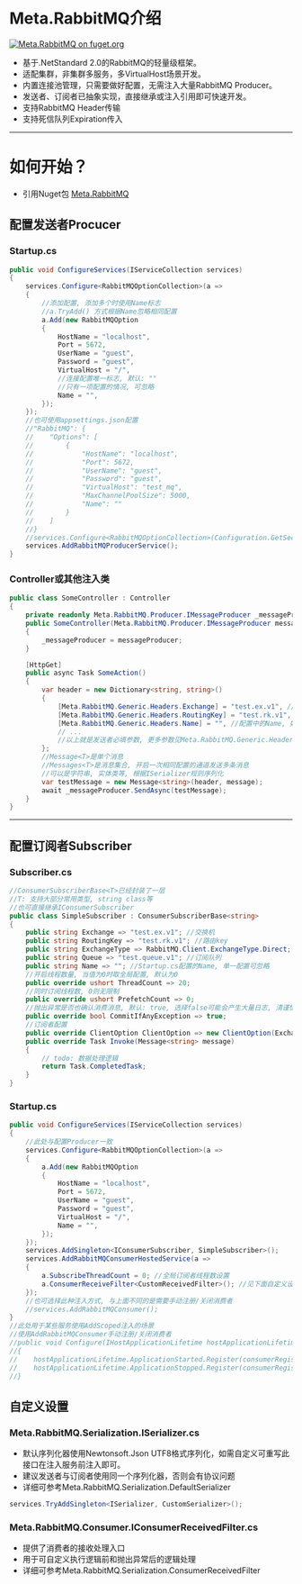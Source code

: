 
# Meta.RabbitMQ介绍

[![Meta.RabbitMQ on fuget.org](https://www.fuget.org/packages/Meta.RabbitMQ/badge.svg)](https://www.fuget.org/packages/Meta.RabbitMQ)

* 基于.NetStandard 2.0的RabbitMQ的轻量级框架。
* 适配集群，非集群多服务，多VirtualHost场景开发。
* 内置连接池管理，只需要做好配置，无需注入大量RabbitMQ Producer。
* 发送者、订阅者已抽象实现，直接继承或注入引用即可快速开发。
* 支持RabbitMQ Header传输
* 支持死信队列Expiration传入
---

# 如何开始？

* 引用Nuget包 [Meta.RabbitMQ](https://www.nuget.org/packages/Meta.RabbitMQ)

## 配置发送者Procucer
### Startup.cs
``` C#
public void ConfigureServices(IServiceCollection services)
{
    services.Configure<RabbitMQOptionCollection>(a =>
    {
        //添加配置, 添加多个时使用Name标志
        //a.TryAdd() 方式根据Name忽略相同配置
        a.Add(new RabbitMQOption
        {
            HostName = "localhost", 
            Port = 5672,
            UserName = "guest",
            Password = "guest",
            VirtualHost = "/",
            //连接配置唯一标志, 默认: ""
            //只有一项配置的情况, 可忽略
            Name = "", 
        });
    });
    //也可使用appsettings.json配置
    //"RabbitMQ": {
    //    "Options": [
    //        {
    //            "HostName": "localhost",
    //            "Port": 5672,
    //            "UserName": "guest",
    //            "Password": "guest",
    //            "VirtualHost": "test_mq",
    //            "MaxChannelPoolSize": 5000,
    //            "Name": ""
    //        }
    //    ]
    //}
    //services.Configure<RabbitMQOptionCollection>(Configuration.GetSection("RabbitMQ"));
    services.AddRabbitMQProducerService();
}
```
### Controller或其他注入类
``` C#
public class SomeController : Controller
{
    private readonly Meta.RabbitMQ.Producer.IMessageProducer _messageProducer;
    public SomeController(Meta.RabbitMQ.Producer.IMessageProducer messageProducer)
    {
        _messageProducer = messageProducer;
    }

    [HttpGet]
    public async Task SomeAction()
    {
        var header = new Dictionary<string, string>()
        {
            [Meta.RabbitMQ.Generic.Headers.Exchange] = "test.ex.v1", //交换机
            [Meta.RabbitMQ.Generic.Headers.RoutingKey] = "test.rk.v1", //路由key
            [Meta.RabbitMQ.Generic.Headers.Name] = "", //配置中的Name, 如果单一配置可忽略
            // ...
            //以上就是发送者必填参数, 更多参数见Meta.RabbitMQ.Generic.Headers
        };
        //Message<T>是单个消息
        //Messages<T>是消息集合, 开启一次相同配置的通道发送多条消息
        //可以是字符串, 实体类等, 根据ISerializer规则序列化
        var testMessage = new Message<string>(header, message);
        await _messageProducer.SendAsync(testMessage);
    }
}
```
---
## 配置订阅者Subscriber
### Subscriber.cs

``` C#
//ConsumerSubscriberBase<T>已经封装了一层
//T: 支持大部分常用类型, string class等
//也可直接继承IConsumerSubscriber
public class SimpleSubscriber : ConsumerSubscriberBase<string>
{
    public string Exchange => "test.ex.v1"; //交换机
    public string RoutingKey => "test.rk.v1"; //路由key
    public string ExchangeType => RabbitMQ.Client.ExchangeType.Direct; //交换机类型
    public string Queue => "test.queue.v1"; //订阅队列
    public string Name => ""; //Startup.cs配置的Name, 单一配置可忽略
    //开启线程数量, 当值为0时取全局配置, 默认为0
    public override ushort ThreadCount => 20;
    //同时订阅线程数, 0则无限制
    public override ushort PrefetchCount => 0; 
    //抛出异常是否也确认消费消息, 默认: true, 选择false可能会产生大量日志, 清谨慎选择
    public override bool CommitIfAnyException => true; 
    //订阅者配置
    public override ClientOption ClientOption => new ClientOption(Exchange, RoutingKey, ExchangeType, Queue, Name); 
    public override Task Invoke(Message<string> message)
    {
        // todo: 数据处理逻辑
        return Task.CompletedTask;
    }
}
```
### Startup.cs
``` C#
public void ConfigureServices(IServiceCollection services)
{
    //此处与配置Producer一致
    services.Configure<RabbitMQOptionCollection>(a =>
    {
        a.Add(new RabbitMQOption
        {
            HostName = "localhost", 
            Port = 5672,
            UserName = "guest",
            Password = "guest",
            VirtualHost = "/",
            Name = "", 
        });
    });
    services.AddSingleton<IConsumerSubscriber, SimpleSubscriber>();
    services.AddRabbitMQConsumerHostedService(a =>
    {
        a.SubscribeThreadCount = 0; //全局订阅者线程数设置
        a.ConsumerReceiveFilter<CustomReceivedFilter>(); //见下面自定义设置
    });
    //也可选择此种注入方式, 与上面不同的是需要手动注册/关闭消费者 
    //services.AddRabbitMQConsumer();
}
//此处用于某些服务使用AddScoped注入的场景
//使用AddRabbitMQConsumer手动注册/关闭消费者
//public void Configure(IHostApplicationLifetime hostApplicationLifetime, IConsumerRegister consumerRegister)
//{
//    hostApplicationLifetime.ApplicationStarted.Register(consumerRegister.Start);
//    hostApplicationLifetime.ApplicationStopped.Register(consumerRegister.Dispose);
//}
```

## 自定义设置

### Meta.RabbitMQ.Serialization.ISerializer.cs
* 默认序列化器使用Newtonsoft.Json UTF8格式序列化，如需自定义可重写此接口在注入服务前注入即可。
* 建议发送者与订阅者使用同一个序列化器，否则会有协议问题
* 详细可参考Meta.RabbitMQ.Serialization.DefaultSerializer
``` C#
services.TryAddSingleton<ISerializer, CustomSerializer>();
```
### Meta.RabbitMQ.Consumer.IConsumerReceivedFilter.cs
* 提供了消费者的接收处理入口
* 用于可自定义执行逻辑前和抛出异常后的逻辑处理
* 详细可参考Meta.RabbitMQ.Serialization.ConsumerReceivedFilter
